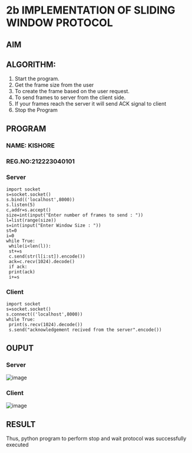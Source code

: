 # 2b IMPLEMENTATION OF SLIDING WINDOW PROTOCOL
## AIM
## ALGORITHM:
1. Start the program.
2. Get the frame size from the user
3. To create the frame based on the user request.
4. To send frames to server from the client side.
5. If your frames reach the server it will send ACK signal to client
6. Stop the Program
## PROGRAM
### NAME: KISHORE
### REG.NO:212223040101
### Server
```
import socket
s=socket.socket()
s.bind(('localhost',8000))
s.listen(5)
c,addr=s.accept()
size=int(input("Enter number of frames to send : "))
l=list(range(size))
s=int(input("Enter Window Size : "))
st=0
i=0
while True:
 while(i<len(l)):
 st+=s
 c.send(str(l[i:st]).encode())
 ack=c.recv(1024).decode()
 if ack:
 print(ack)
 i+=s
```
### Client
```
import socket
s=socket.socket()
s.connect(('localhost',8000))
while True: 
 print(s.recv(1024).decode())
 s.send("acknowledgement recived from the server".encode())
```
## OUPUT
### Server
![image](https://github.com/kishore2109K/2b_SLIDING_WINDOW_PROTOCOL/assets/152274619/a480b544-0a89-4324-9fbf-30c9ce98efad)

### Client
![image](https://github.com/kishore2109K/2b_SLIDING_WINDOW_PROTOCOL/assets/152274619/93607895-ceb8-4036-b3e3-9f102b5125fc)


## RESULT
Thus, python program to perform stop and wait protocol was successfully executed
